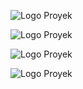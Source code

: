 ![Logo Proyek](readme/1.png)

![Logo Proyek](readme/2.png)

![Logo Proyek](readme/3.png)

![Logo Proyek](readme/4.png)
